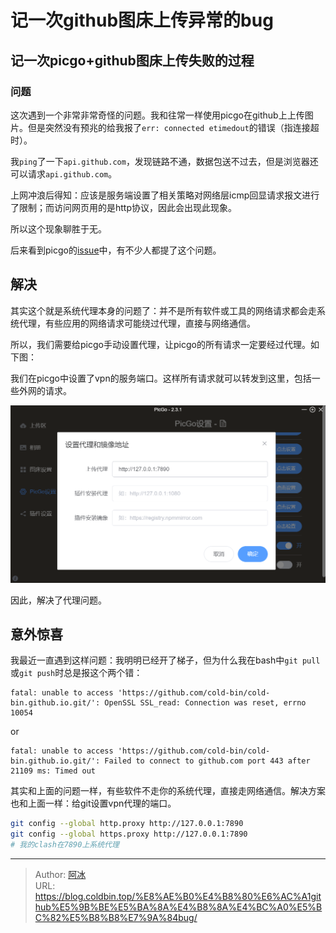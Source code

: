 # 记一次github图床上传异常的bug




## 记一次picgo+github图床上传失败的过程

### 问题

这次遇到一个非常非常奇怪的问题。我和往常一样使用picgo在github上上传图片。但是突然没有预兆的给我报了`err: connected etimedout`的错误（指连接超时）。

我`ping`了一下`api.github.com`，发现链路不通，数据包送不过去，但是浏览器还可以请求`api.github.com`。

上网冲浪后得知：应该是服务端设置了相关策略对网络层icmp回显请求报文进行了限制；而访问网页用的是http协议，因此会出现此现象。

所以这个现象聊胜于无。

后来看到picgo的[issue](https://github.com/Molunerfinn/PicGo/issues/1167)中，有不少人都提了这个问题。

## 解决

其实这个就是系统代理本身的问题了：并不是所有软件或工具的网络请求都会走系统代理，有些应用的网络请求可能绕过代理，直接与网络通信。

所以，我们需要给picgo手动设置代理，让picgo的所有请求一定要经过代理。如下图：

我们在picgo中设置了vpn的服务端口。这样所有请求就可以转发到这里，包括一些外网的请求。

![image-20230822163253429](https://raw.githubusercontent.com/cold-bin/img-for-cold-bin-blog/master/img2/202308221632138.png)

因此，解决了代理问题。

## 意外惊喜

我最近一直遇到这样问题：我明明已经开了梯子，但为什么我在bash中`git pull`或`git push`时总是报这个两个错：

```
fatal: unable to access 'https://github.com/cold-bin/cold-bin.github.io.git/': OpenSSL SSL_read: Connection was reset, errno 10054
```

or

```
fatal: unable to access 'https://github.com/cold-bin/cold-bin.github.io.git/': Failed to connect to github.com port 443 after 21109 ms: Timed out
```

其实和上面的问题一样，有些软件不走你的系统代理，直接走网络通信。解决方案也和上面一样：给git设置vpn代理的端口。

```bash
git config --global http.proxy http://127.0.0.1:7890 
git config --global https.proxy http://127.0.0.1:7890
# 我的clash在7890上系统代理
```



---

> Author: [阿冰](https://github.com/cold-bin)  
> URL: https://blog.coldbin.top/%E8%AE%B0%E4%B8%80%E6%AC%A1github%E5%9B%BE%E5%BA%8A%E4%B8%8A%E4%BC%A0%E5%BC%82%E5%B8%B8%E7%9A%84bug/  

